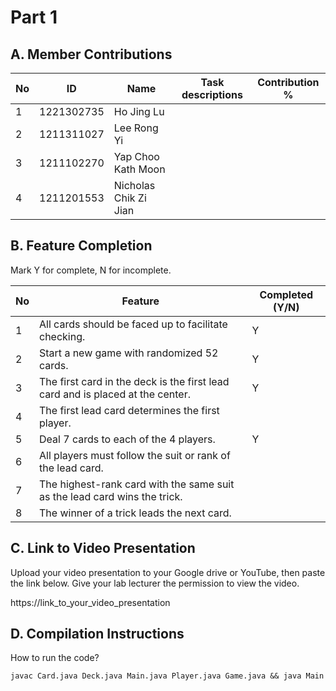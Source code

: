 # Part 1

## A. Member Contributions

| No  | ID         | Name                  | Task descriptions | Contribution % |
| --- | ---------- | --------------------- | ----------------- | -------------- |
| 1   | 1221302735 | Ho Jing Lu            |                   |
| 2   | 1211311027 | Lee Rong Yi           |                   |
| 3   | 1211102270 | Yap Choo Kath Moon    |                   |
| 4   | 1211201553 | Nicholas Chik Zi Jian |                   |

## B. Feature Completion

Mark Y for complete, N for incomplete.

| No  | Feature                                                                        | Completed (Y/N) |
| --- | ------------------------------------------------------------------------------ | --------------- |
| 1   | All cards should be faced up to facilitate checking.                           | Y               |
| 2   | Start a new game with randomized 52 cards.                                     | Y               |
| 3   | The first card in the deck is the first lead card and is placed at the center. | Y               |
| 4   | The first lead card determines the first player.                               |
| 5   | Deal 7 cards to each of the 4 players.                                         | Y               |
| 6   | All players must follow the suit or rank of the lead card.                     |
| 7   | The highest-rank card with the same suit as the lead card wins the trick.      |
| 8   | The winner of a trick leads the next card.                                     |

## C. Link to Video Presentation

Upload your video presentation to your Google drive or YouTube, then paste the link below. Give your lab lecturer the permission to view the video.

https://link_to_your_video_presentation

## D. Compilation Instructions

How to run the code?

```
javac Card.java Deck.java Main.java Player.java Game.java && java Main
```
